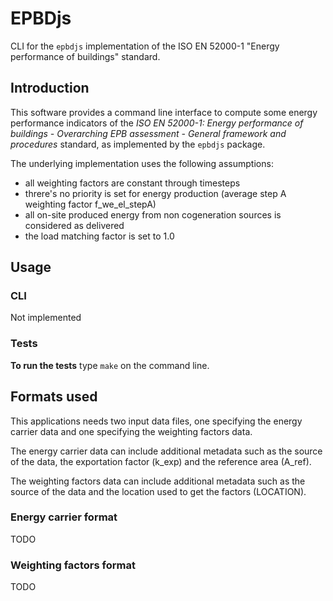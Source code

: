 # EPBDjs

CLI for the `epbdjs` implementation of the ISO EN 52000-1 "Energy performance of buildings" standard.

## Introduction

This software provides a command line interface to compute some energy performance indicators of the *ISO EN 52000-1: Energy performance of buildings - Overarching EPB assessment - General framework and procedures* standard, as implemented by the `epbdjs` package.

The underlying implementation uses the following assumptions:

- all weighting factors are constant through timesteps
- threre's no priority is set for energy production (average step A weighting factor f_we_el_stepA)
- all on-site produced energy from non cogeneration sources is considered as delivered
- the load matching factor is set to 1.0

## Usage

### CLI

Not implemented

### Tests
**To run the tests** type ```make``` on the command line.

## Formats used

This applications needs two input data files, one specifying the energy carrier data and one specifying the weighting factors data.

The energy carrier data can include additional metadata such as the source of the data, the exportation factor (k_exp) and the reference area (A_ref).

The weighting factors data can include additional metadata such as the source of the data and the location used to get the factors (LOCATION).

### Energy carrier format

TODO

### Weighting factors format

TODO

